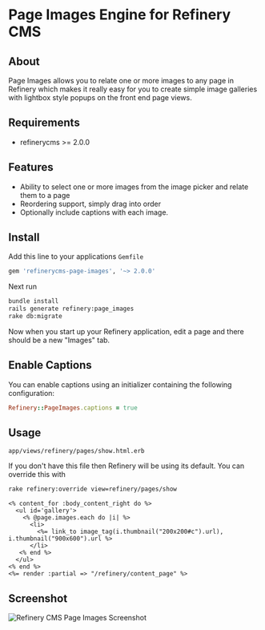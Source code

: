 # Page Images Engine for Refinery CMS

## About

Page Images allows you to relate one or more images to any page in Refinery which makes it really easy for you to create simple image galleries with lightbox style popups on the front end page views.

## Requirements

* refinerycms >= 2.0.0

## Features

* Ability to select one or more images from the image picker and relate them to a page
* Reordering support, simply drag into order
* Optionally include captions with each image.

## Install

Add this line to your applications `Gemfile`

```ruby
gem 'refinerycms-page-images', '~> 2.0.0'
```

Next run

```bash
bundle install
rails generate refinery:page_images
rake db:migrate
```

Now when you start up your Refinery application, edit a page and there should be a new "Images" tab.

## Enable Captions

You can enable captions using an initializer containing the following configuration:

```ruby
Refinery::PageImages.captions = true
```

## Usage

`app/views/refinery/pages/show.html.erb`

If you don't have this file then Refinery will be using its default. You can override this with

```bash
rake refinery:override view=refinery/pages/show
```

```erb
<% content_for :body_content_right do %>
  <ul id='gallery'>
    <% @page.images.each do |i| %>
      <li>
        <%= link_to image_tag(i.thumbnail("200x200#c").url), i.thumbnail("900x600").url %>
      </li>
   <% end %>
  </ul>
<% end %>
<%= render :partial => "/refinery/content_page" %>
```

## Screenshot

![Refinery CMS Page Images Screenshot](http://refinerycms.com/system/images/0000/1736/refinerycms-page-images.png)
